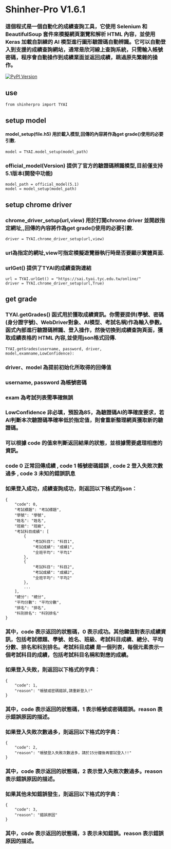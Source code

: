 # Shinher-Pro V1.6.1

### 這個程式是一個自動化的成績查詢工具，它使用 Selenium 和 BeautifulSoup 套件來模擬網頁瀏覽和解析 HTML 內容，並使用 Keras 加載自訓練的 AI 模型進行圖形驗證碼自動辨識。它可以自動登入到支援的成績查詢網站，通常是欣河線上查詢系統，只需輸入帳號密碼，程序會自動操作到成績業面並返回成績，跳過原先繁雜的操作。

[![PyPI Version](https://img.shields.io/pypi/v/shinherpro.svg)](https://pypi.org/project/shinherpro/1.6.1/)
## use
```
from shinherpro import TYAI
```
## setup model
#### model_setup(file.h5) 用於載入模型,回傳的內容將作為get grade()使用的必要引數.
```
model = TYAI.model_setup(model_path)
```
### official_model(Version) 提供了官方的驗證碼辨識模型,目前僅支持5.1版本(開發中功能)
```
model_path = official_model(5.1)
model = model_setup(model_path)
```
## setup chrome driver
### chrome_driver_setup(url,view) 用於打開chrome driver 並開啟指定網址,,回傳的內容將作為get grade()使用的必要引數.
```
driver = TYAI.chrome_driver_setup(url,view)
```
### url為指定的網址,view可指定模擬遊覽器執行時是否要顯示實體頁面.
### urlGet() 提供了TYAI的成績查詢連結
```
url = TYAI.urlGet() = "https://sai.tyai.tyc.edu.tw/online/"
driver = TYAI.chrome_driver_setup(url,True)
```
## get grade
### TYAI.getGrades() 函式用於獲取成績資訊。你需要提供(學號、密碼(身分證字號)、WebDriver對象、AI模型、考試名稱)作為輸入參數。函式內部進行驗證碼辨識、登入操作，然後切換到成績查詢頁面，獲取成績表格的 HTML 內容,並使用json格式回傳.
```
TYAI.getGrades(username, password, driver, model,examname,LowConfidence):
```
### driver、model 為提前初始化所取得的回傳值
### username, password 為帳號密碼
### exam 為考試列表需準確無誤
### LowConfidence 非必填，預設為85，為驗證碼AI的準確度要求，若AI判斷本次驗證碼準確率低於指定值，則會重新整理網頁獲取新的驗證碼。
### 可以根據 code 的值來判斷返回結果的狀態，並根據需要處理相應的資訊。
### code 0 正常回傳成績 , code 1 帳號密碼錯誤 , code 2 登入失敗次數過多 , code 3 未知的錯誤訊息 

### 如果登入成功，成績查詢成功，則返回以下格式的json：
```
{
    "code": 0,
    "考試標題": "考試標題",
    "學號": "學號",
    "姓名": "姓名",
    "班級": "班級",
    "考試科目成績": [
        {
            "考試科目": "科目1",
            "考試成績": "成績1",
            "全班平均": "平均1"
        },
        {
            "考試科目": "科目2",
            "考試成績": "成績2",
            "全班平均": "平均2"
        },
        ...
    ],
    "總分": "總分",
    "平均分數": "平均分數",
    "排名": "排名",
    "科別排名": "科別排名"
}
```
### 其中，code 表示返回的狀態碼，0 表示成功。其他鍵值對表示成績資訊，包括考試標題、學號、姓名、班級、考試科目成績、總分、平均分數、排名和科別排名。考試科目成績 是一個列表，每個元素表示一個考試科目的成績，包括考試科目名稱和對應的成績。
### 如果登入失敗，則返回以下格式的字典：
```
{
    "code": 1,
    "reason": "帳號或密碼錯誤,請重新登入!"
}
```
### 其中，code 表示返回的狀態碼，1 表示帳號或密碼錯誤。reason 表示錯誤原因的描述。
### 如果登入失敗次數過多，則返回以下格式的字典：
```
{
    "code": 2,
    "reason": "帳號登入失敗次數過多，請於15分鐘後再嘗試登入!!"
}
```
### 其中，code 表示返回的狀態碼，2 表示登入失敗次數過多。reason 表示錯誤原因的描述。
### 如果其他未知錯誤發生，則返回以下格式的字典：
```
{
    "code": 3,
    "reason": "錯誤原因"
}
```
### 其中，code 表示返回的狀態碼，3 表示未知錯誤。reason 表示錯誤原因的描述。

